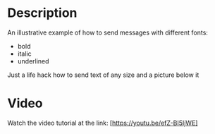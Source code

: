 Description
========

An illustrative example of how to send messages with different fonts:
- bold
- italic
- underlined

Just a life hack how to send text of any size and a picture below it

Video
=====

Watch the video tutorial at the link: [https://youtu.be/efZ-BI5IjWE]
